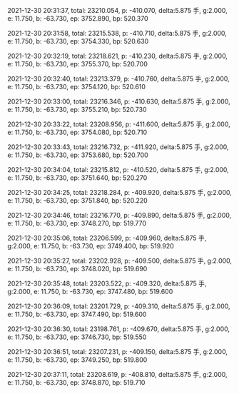 2021-12-30 20:31:37, total: 23210.054, p: -410.070, delta:5.875 手, g:2.000, e: 11.750, b: -63.730, ep: 3752.890, bp: 520.370

2021-12-30 20:31:58, total: 23215.538, p: -410.710, delta:5.875 手, g:2.000, e: 11.750, b: -63.730, ep: 3754.330, bp: 520.630

2021-12-30 20:32:19, total: 23218.621, p: -410.230, delta:5.875 手, g:2.000, e: 11.750, b: -63.730, ep: 3755.370, bp: 520.700

2021-12-30 20:32:40, total: 23213.379, p: -410.760, delta:5.875 手, g:2.000, e: 11.750, b: -63.730, ep: 3754.120, bp: 520.610

2021-12-30 20:33:00, total: 23216.346, p: -410.630, delta:5.875 手, g:2.000, e: 11.750, b: -63.730, ep: 3755.210, bp: 520.730

2021-12-30 20:33:22, total: 23208.956, p: -411.600, delta:5.875 手, g:2.000, e: 11.750, b: -63.730, ep: 3754.080, bp: 520.710

2021-12-30 20:33:43, total: 23216.732, p: -411.920, delta:5.875 手, g:2.000, e: 11.750, b: -63.730, ep: 3753.680, bp: 520.700

2021-12-30 20:34:04, total: 23215.812, p: -410.520, delta:5.875 手, g:2.000, e: 11.750, b: -63.730, ep: 3751.640, bp: 520.270

2021-12-30 20:34:25, total: 23218.284, p: -409.920, delta:5.875 手, g:2.000, e: 11.750, b: -63.730, ep: 3751.840, bp: 520.220

2021-12-30 20:34:46, total: 23216.770, p: -409.890, delta:5.875 手, g:2.000, e: 11.750, b: -63.730, ep: 3748.270, bp: 519.770

2021-12-30 20:35:06, total: 23206.599, p: -409.960, delta:5.875 手, g:2.000, e: 11.750, b: -63.730, ep: 3749.400, bp: 519.920

2021-12-30 20:35:27, total: 23202.928, p: -409.500, delta:5.875 手, g:2.000, e: 11.750, b: -63.730, ep: 3748.020, bp: 519.690

2021-12-30 20:35:48, total: 23203.522, p: -409.320, delta:5.875 手, g:2.000, e: 11.750, b: -63.730, ep: 3747.480, bp: 519.600

2021-12-30 20:36:09, total: 23201.729, p: -409.310, delta:5.875 手, g:2.000, e: 11.750, b: -63.730, ep: 3747.490, bp: 519.600

2021-12-30 20:36:30, total: 23198.761, p: -409.670, delta:5.875 手, g:2.000, e: 11.750, b: -63.730, ep: 3746.730, bp: 519.550

2021-12-30 20:36:51, total: 23207.231, p: -409.150, delta:5.875 手, g:2.000, e: 11.750, b: -63.730, ep: 3749.250, bp: 519.800

2021-12-30 20:37:11, total: 23208.619, p: -408.810, delta:5.875 手, g:2.000, e: 11.750, b: -63.730, ep: 3748.870, bp: 519.710